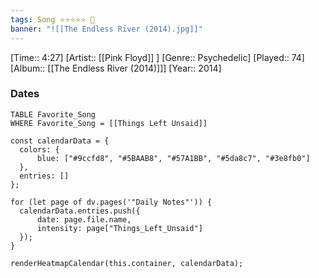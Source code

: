 ```yaml
---
tags: Song ⭐⭐⭐⭐⭐ 💛
banner: "![[The Endless River (2014).jpg]]"
---
```

[Time:: 4:27]
[Artist:: [[Pink Floyd]] ]
[Genre:: Psychedelic]
[Played:: 74]
[Album:: [[The Endless River (2014)]]]
[Year:: 2014]
### Dates
````dataview
TABLE Favorite_Song
WHERE Favorite_Song = [[Things Left Unsaid]]
````

  ```dataviewjs
const calendarData = { 
	colors: { 
		blue: ["#9ccfd8", "#5BAAB8", "#57A1BB", "#5da8c7", "#3e8fb0"] 
	}, 
	entries: [] 
}; 

for (let page of dv.pages('"Daily Notes"')) { 
	calendarData.entries.push({ 
		date: page.file.name, 
		intensity: page["Things_Left_Unsaid"]
	}); 
} 

renderHeatmapCalendar(this.container, calendarData);
```
